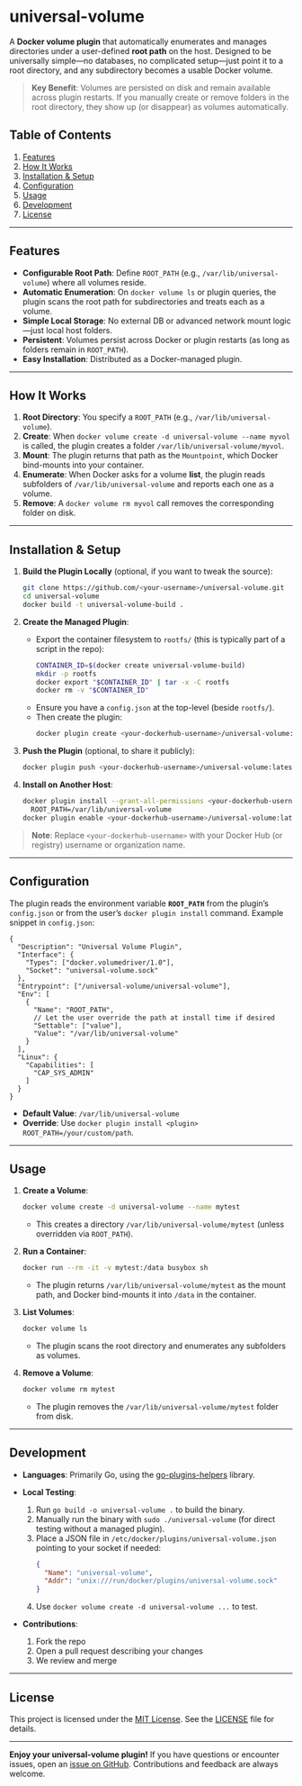
# universal-volume

A **Docker volume plugin** that automatically enumerates and manages directories under a user-defined **root path** on the host. Designed to be universally simple—no databases, no complicated setup—just point it to a root directory, and any subdirectory becomes a usable Docker volume.

> **Key Benefit**: Volumes are persisted on disk and remain available across plugin restarts. If you manually create or remove folders in the root directory, they show up (or disappear) as volumes automatically.

## Table of Contents

1. [Features](#features)  
2. [How It Works](#how-it-works)  
3. [Installation & Setup](#installation--setup)  
4. [Configuration](#configuration)  
5. [Usage](#usage)  
6. [Development](#development)  
7. [License](#license)

---

## Features

- **Configurable Root Path**: Define `ROOT_PATH` (e.g., `/var/lib/universal-volume`) where all volumes reside.  
- **Automatic Enumeration**: On `docker volume ls` or plugin queries, the plugin scans the root path for subdirectories and treats each as a volume.  
- **Simple Local Storage**: No external DB or advanced network mount logic—just local host folders.  
- **Persistent**: Volumes persist across Docker or plugin restarts (as long as folders remain in `ROOT_PATH`).  
- **Easy Installation**: Distributed as a Docker-managed plugin.  

---

## How It Works

1. **Root Directory**: You specify a `ROOT_PATH` (e.g., `/var/lib/universal-volume`).  
2. **Create**: When `docker volume create -d universal-volume --name myvol` is called, the plugin creates a folder `/var/lib/universal-volume/myvol`.  
3. **Mount**: The plugin returns that path as the `Mountpoint`, which Docker bind-mounts into your container.  
4. **Enumerate**: When Docker asks for a volume **list**, the plugin reads subfolders of `/var/lib/universal-volume` and reports each one as a volume.  
5. **Remove**: A `docker volume rm myvol` call removes the corresponding folder on disk.

---

## Installation & Setup

1. **Build the Plugin Locally** (optional, if you want to tweak the source):
   ```bash
   git clone https://github.com/<your-username>/universal-volume.git
   cd universal-volume
   docker build -t universal-volume-build .
   ```

2. **Create the Managed Plugin**:
   - Export the container filesystem to `rootfs/` (this is typically part of a script in the repo):
     ```bash
     CONTAINER_ID=$(docker create universal-volume-build)
     mkdir -p rootfs
     docker export "$CONTAINER_ID" | tar -x -C rootfs
     docker rm -v "$CONTAINER_ID"
     ```
   - Ensure you have a `config.json` at the top-level (beside `rootfs/`).  
   - Then create the plugin:
     ```bash
     docker plugin create <your-dockerhub-username>/universal-volume:latest .
     ```

3. **Push the Plugin** (optional, to share it publicly):
   ```bash
   docker plugin push <your-dockerhub-username>/universal-volume:latest
   ```

4. **Install on Another Host**:
   ```bash
   docker plugin install --grant-all-permissions <your-dockerhub-username>/universal-volume:latest \
     ROOT_PATH=/var/lib/universal-volume
   docker plugin enable <your-dockerhub-username>/universal-volume:latest
   ```

> **Note**: Replace `<your-dockerhub-username>` with your Docker Hub (or registry) username or organization name.

---

## Configuration

The plugin reads the environment variable **`ROOT_PATH`** from the plugin’s `config.json` or from the user’s `docker plugin install` command. Example snippet in `config.json`:

```jsonc
{
  "Description": "Universal Volume Plugin",
  "Interface": {
    "Types": ["docker.volumedriver/1.0"],
    "Socket": "universal-volume.sock"
  },
  "Entrypoint": ["/universal-volume/universal-volume"],
  "Env": [
    {
      "Name": "ROOT_PATH",
      // Let the user override the path at install time if desired
      "Settable": ["value"],
      "Value": "/var/lib/universal-volume"
    }
  ],
  "Linux": {
    "Capabilities": [
      "CAP_SYS_ADMIN"
    ]
  }
}
```

- **Default Value**: `/var/lib/universal-volume`  
- **Override**: Use `docker plugin install <plugin> ROOT_PATH=/your/custom/path`.

---

## Usage

1. **Create a Volume**:
   ```bash
   docker volume create -d universal-volume --name mytest
   ```
   - This creates a directory `/var/lib/universal-volume/mytest` (unless overridden via `ROOT_PATH`).

2. **Run a Container**:
   ```bash
   docker run --rm -it -v mytest:/data busybox sh
   ```
   - The plugin returns `/var/lib/universal-volume/mytest` as the mount path, and Docker bind-mounts it into `/data` in the container.

3. **List Volumes**:
   ```bash
   docker volume ls
   ```
   - The plugin scans the root directory and enumerates any subfolders as volumes.

4. **Remove a Volume**:
   ```bash
   docker volume rm mytest
   ```
   - The plugin removes the `/var/lib/universal-volume/mytest` folder from disk.

---

## Development

- **Languages**: Primarily Go, using the [go-plugins-helpers](https://github.com/docker/go-plugins-helpers) library.
- **Local Testing**:
  1. Run `go build -o universal-volume .` to build the binary.  
  2. Manually run the binary with `sudo ./universal-volume` (for direct testing without a managed plugin).  
  3. Place a JSON file in `/etc/docker/plugins/universal-volume.json` pointing to your socket if needed:
     ```json
     {
       "Name": "universal-volume",
       "Addr": "unix:///run/docker/plugins/universal-volume.sock"
     }
     ```
  4. Use `docker volume create -d universal-volume ...` to test.

- **Contributions**:  
  1. Fork the repo  
  2. Open a pull request describing your changes  
  3. We review and merge

---

## License

This project is licensed under the [MIT License](./LICENSE). See the [LICENSE](./LICENSE) file for details.

---

**Enjoy your universal-volume plugin!** If you have questions or encounter issues, open an [issue on GitHub](https://github.com/your-username/universal-volume/issues). Contributions and feedback are always welcome.
